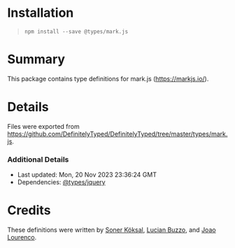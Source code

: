# Installation
> `npm install --save @types/mark.js`

# Summary
This package contains type definitions for mark.js (https://markjs.io/).

# Details
Files were exported from https://github.com/DefinitelyTyped/DefinitelyTyped/tree/master/types/mark.js.

### Additional Details
 * Last updated: Mon, 20 Nov 2023 23:36:24 GMT
 * Dependencies: [@types/jquery](https://npmjs.com/package/@types/jquery)

# Credits
These definitions were written by [Soner Köksal](https://github.com/renjfk), [Lucian Buzzo](https://github.com/LucianBuzzo), and [Joao Lourenco](https://github.com/blackstarzes).

